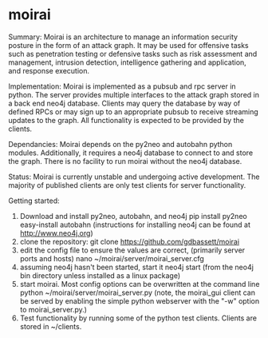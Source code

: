 moirai
======

Summary:
Moirai is an architecture to manage an information security posture in the form of an attack graph. It may be used for offensive tasks such as penetration testing or defensive tasks such as risk assessment and management, intrusion detection, intelligence gathering and application, and response execution.


Implementation:
Moirai is implemented as a pubsub and rpc server in python.  The server provides multiple interfaces to the attack graph stored in a back end neo4j database.  Clients may query the database by way of defined RPCs or may sign up to an appropriate pubsub to receive streaming updates to the graph.  All functionality is expected to be provided by the clients.


Dependancies:
Moirai depends on the py2neo and autobahn python modules.  Additionally, it requires a neo4j database to connect to and store the graph.  There is no facility to run moirai without the neo4j database.

Status:
Moirai is currently unstable and undergoing active development.  The majority of published clients are only test clients for server functionality.


Getting started:
1. Download and install py2neo, autobahn, and neo4j
pip install py2neo
easy-install autobahn
(instructions for installing neo4j can be found at http://www.neo4j.org)
2. clone the repository: 
git clone https://github.com/gdbassett/moirai
3. edit the config file to ensure the values are correct, (primarily server ports and hosts)
nano ~/moirai/server/moirai_server.cfg
4. assuming neo4j hasn't been started, start it
neo4j start (from the neo4j bin directory unless installed as a linux package)
5. start moirai.  Most config options can be overwritten at the command line
python ~/moirai/server/moirai_server.py
(note, the moirai_gui client can be served by enabling the simple python webserver with the "-w" option to moirai_server.py.)
6. Test functionality by running some of the python test clients.  Clients are stored in ~/clients.


